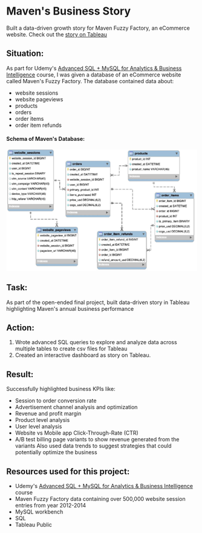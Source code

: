 # Maven's Business Story
Built a data-driven growth story for Maven Fuzzy Factory, an eCommerce website. Check out the [story on Tableau](https://public.tableau.com/profile/shafin.mohammed#!/vizhome/MavenFuzzyFactorySalesReport2014part4butterfly/Story?publish=yes)

## Situation:
As part for Udemy's [Advanced SQL + MySQL for Analytics & Business Intelligence](https://www.udemy.com/course/advanced-sql-mysql-for-analytics-business-intelligence/)
course, I was given a database of an eCommerce website called Maven's Fuzzy Factory. 
The database contained data about:
- website sessions
- website pageviews
- products
- orders
- order items
- order item refunds

#### Schema of Maven's Database:
![Maven's Database Schema](https://github.com/shafin071/SQL-Tableau-for-eCommerce/blob/master/schema.JPG)

## Task:
As part of the open-ended final project, built data-driven story in Tableau highlighting Maven's annual business performance


## Action:
1. Wrote advanced SQL queries to explore and analyze data across multiple tables to create csv files for Tableau
2. Created an interactive dashboard as story on Tableau. 

## Result:
Successfully highlighted business KPIs like:
- Session to order conversion rate
- Advertisement channel analysis and optimization
- Revenue and profit margin
- Product level analysis
- User level analysis
- Website vs Mobile app Click-Through-Rate (CTR)
- A/B test billing page variants to show revenue generated from the variants
Also used data trends to suggest strategies that could potentially optimize the business

## Resources used for this project:
* Udemy's  [Advanced SQL + MySQL for Analytics & Business Intelligence](https://www.udemy.com/course/advanced-sql-mysql-for-analytics-business-intelligence/)
course
* Maven Fuzzy Factory data containing over 500,000 website session entries from year 2012-2014 
* MySQL workbench
* SQL
* Tableau Public

